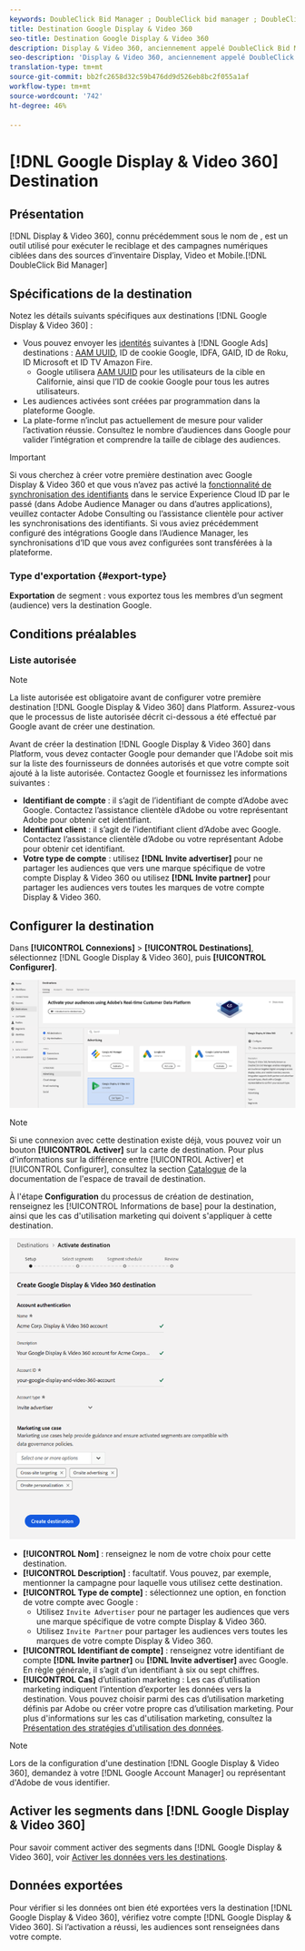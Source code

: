 ```yaml
---
keywords: DoubleClick Bid Manager ; DoubleClick bid manager ; DoubleClick ; Display & Video 360 ; display 360 ; video 360 ; Video 360 ; Display 360 ; display et video
title: Destination Google Display & Video 360
seo-title: Destination Google Display & Video 360
description: Display & Video 360, anciennement appelé DoubleClick Bid Manager, est un outil utilisé pour exécuter le reciblage et des campagnes numériques ciblées dans des sources d’inventaire Display, Video et Mobile.
seo-description: 'Display & Video 360, anciennement appelé DoubleClick Bid Manager, est un outil utilisé pour exécuter le reciblage et des campagnes numériques ciblées dans des sources d’inventaire Display, Video et Mobile. '
translation-type: tm+mt
source-git-commit: bb2fc2658d32c59b476dd9d526eb8bc2f055a1af
workflow-type: tm+mt
source-wordcount: '742'
ht-degree: 46%

---
```



# [!DNL Google Display & Video 360] Destination

## Présentation

[!DNL Display & Video 360], connu précédemment sous le nom de , est un outil utilisé pour exécuter le reciblage et des campagnes numériques ciblées dans des sources d’inventaire Display, Video et Mobile.[!DNL DoubleClick Bid Manager]

## Spécifications de la destination

Notez les détails suivants spécifiques aux destinations [!DNL Google Display & Video 360] :

* Vous pouvez envoyer les [identités](../../../identity-service/namespaces.md) suivantes à [!DNL Google Ads] destinations : [AAM UUID](https://experienceleague.adobe.com/docs/audience-manager/user-guide/reference/ids-in-aam.html?lang=en), ID de cookie Google, IDFA, GAID, ID de Roku, ID Microsoft et ID TV Amazon Fire.
   * Google utilisera [AAM UUID](https://experienceleague.adobe.com/docs/audience-manager/user-guide/reference/ids-in-aam.html?lang=en) pour les utilisateurs de la cible en Californie, ainsi que l’ID de cookie Google pour tous les autres utilisateurs.
* Les audiences activées sont créées par programmation dans la plateforme Google.
* La plate-forme n’inclut pas actuellement de mesure pour valider l’activation réussie. Consultez le nombre d’audiences dans Google pour valider l’intégration et comprendre la taille de ciblage des audiences.

>[!IMPORTANT]
>
>Si vous cherchez à créer votre première destination avec Google Display &amp; Video 360 et que vous n’avez pas activé la [fonctionnalité de synchronisation des identifiants](https://experienceleague.adobe.com/docs/id-service/using/id-service-api/methods/idsync.html) dans le service Experience Cloud ID par le passé (dans Adobe Audience Manager ou dans d’autres applications), veuillez contacter Adobe Consulting ou l’assistance clientèle pour activer les synchronisations des identifiants. Si vous aviez précédemment configuré des intégrations Google dans l’Audience Manager, les synchronisations d’ID que vous avez configurées sont transférées à la plateforme.

### Type d&#39;exportation {#export-type}

**Exportation**  de segment : vous exportez tous les membres d’un segment (audience) vers la destination Google.

## Conditions préalables

### Liste autorisée

>[!NOTE]
>
>La liste autorisée est obligatoire avant de configurer votre première destination [!DNL Google Display & Video 360] dans Platform. Assurez-vous que le processus de liste autorisée décrit ci-dessous a été effectué par Google avant de créer une destination.

Avant de créer la destination [!DNL Google Display & Video 360] dans Platform, vous devez contacter Google pour demander que l&#39;Adobe soit mis sur la liste des fournisseurs de données autorisés et que votre compte soit ajouté à la liste autorisée. Contactez Google et fournissez les informations suivantes :

* **Identifiant de compte** : il s’agit de l’identifiant de compte d’Adobe avec Google. Contactez l’assistance clientèle d’Adobe ou votre représentant Adobe pour obtenir cet identifiant.
* **Identifiant client** : il s’agit de l’identifiant client d’Adobe avec Google. Contactez l’assistance clientèle d’Adobe ou votre représentant Adobe pour obtenir cet identifiant.
* **Votre type de compte** : utilisez **[!DNL Invite advertiser]** pour ne partager les audiences que vers une marque spécifique de votre compte Display &amp; Video 360 ou utilisez **[!DNL Invite partner]** pour partager les audiences vers toutes les marques de votre compte Display &amp; Video 360.

## Configurer la destination

Dans **[!UICONTROL Connexions]** > **[!UICONTROL Destinations]**, sélectionnez [!DNL Google Display & Video 360], puis **[!UICONTROL Configurer]**.

![Connexion à une destination Google Display &amp; Video 360](../../assets/catalog/advertising/google-dv360/catalog.png)

>[!NOTE]
>
>Si une connexion avec cette destination existe déjà, vous pouvez voir un bouton **[!UICONTROL Activer]** sur la carte de destination. Pour plus d&#39;informations sur la différence entre [!UICONTROL Activer] et [!UICONTROL Configurer], consultez la section [Catalogue](../../ui/destinations-workspace.md#catalog) de la documentation de l&#39;espace de travail de destination.

À l&#39;étape **Configuration** du processus de création de destination, renseignez les [!UICONTROL Informations de base] pour la destination, ainsi que les cas d&#39;utilisation marketing qui doivent s&#39;appliquer à cette destination.

![Informations de base Google Display &amp; Video 360](../../assets/catalog/advertising/google-dv360/setup.png)

* **[!UICONTROL Nom]** : renseignez le nom de votre choix pour cette destination.
* **[!UICONTROL Description]** : facultatif. Vous pouvez, par exemple, mentionner la campagne pour laquelle vous utilisez cette destination.
* **[!UICONTROL Type de compte]** : sélectionnez une option, en fonction de votre compte avec Google :
   * Utilisez `Invite Advertiser` pour ne partager les audiences que vers une marque spécifique de votre compte Display &amp; Video 360.
   * Utilisez `Invite Partner` pour partager les audiences vers toutes les marques de votre compte Display &amp; Video 360.
* **[!UICONTROL Identifiant de compte]** : renseignez votre identifiant de compte **[!DNL Invite partner]** ou **[!DNL Invite advertiser]** avec Google. En règle générale, il s’agit d’un identifiant à six ou sept chiffres.
* **[!UICONTROL Cas]** d’utilisation marketing : Les cas d’utilisation marketing indiquent l’intention d’exporter les données vers la destination. Vous pouvez choisir parmi des cas d’utilisation marketing définis par Adobe ou créer votre propre cas d’utilisation marketing. Pour plus d&#39;informations sur les cas d&#39;utilisation marketing, consultez la [Présentation des stratégies d&#39;utilisation des données](../../../data-governance/policies/overview.md).

>[!NOTE]
>
>Lors de la configuration d&#39;une destination [!DNL Google Display & Video 360], demandez à votre [!DNL Google Account Manager] ou représentant d&#39;Adobe de vous identifier.

## Activer les segments dans [!DNL Google Display & Video 360]

Pour savoir comment activer des segments dans [!DNL Google Display & Video 360], voir [Activer les données vers les destinations](../../ui/activate-destinations.md).

## Données exportées

Pour vérifier si les données ont bien été exportées vers la destination [!DNL Google Display & Video 360], vérifiez votre compte [!DNL Google Display & Video 360]. Si l’activation a réussi, les audiences sont renseignées dans votre compte.